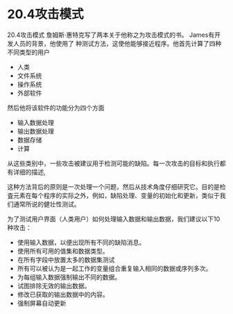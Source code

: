 # 20.4攻击模式

20.4攻击模式
詹姆斯·惠特克写了两本关于他称之为攻击模式的书。 James有开发人员的背景，他使用了
种测试方法，这使他能够接近程序。他首先计算了四种不同类型的用户
* 人类
* 文件系统
* 操作系统
* 外部软件

然后他将该软件的功能分为四个方面
* 输入数据处理
* 输出数据处理
* 数据存储
* 计算

从这些类别中，一些攻击被建议用于检测可能的缺陷。每一次攻击的目标和执行都有详细的描述,

这种方法背后的原则是一次处理一个问题，然后从技术角度仔细研究它。目的是检査元素在每个程序的实际之外，例如，缺陷处理、变量的初始化和更新，类似于我们通常所说的健壮性测试。

为了测试用户界面（人类用户）如何处理输入数据和输出数据，我们建议以下10种攻击：
* 使用输入数据，以便出现所有不同的缺陷消息。
* 使用所有可用的值集和数据类型。
* 在所有字段中放置太多的数据集测试
* 所有可以被认为是一起工作的变量组合重复输入相同的数据或序列多次。
* 为每组输入数据强制输出不同的数据。
* 试图排除无效的输出数据。
* 修改已获取的输出数据中的内容。
* 强制屏幕自动更新
